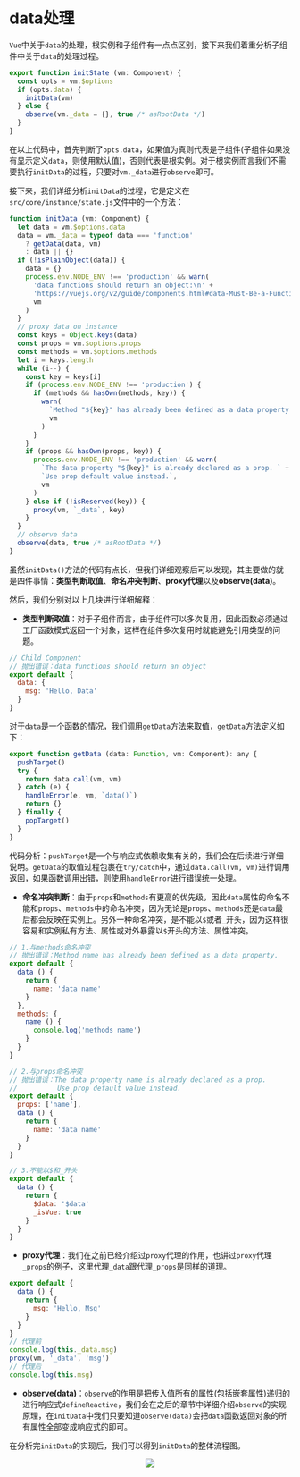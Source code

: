 # data处理

`Vue`中关于`data`的处理，根实例和子组件有一点点区别，接下来我们着重分析子组件中关于`data`的处理过程。

```js
export function initState (vm: Component) {
  const opts = vm.$options
  if (opts.data) {
    initData(vm)
  } else {
    observe(vm._data = {}, true /* asRootData */)
  }
}
```

在以上代码中，首先判断了`opts.data`，如果值为真则代表是子组件(子组件如果没有显示定义`data`，则使用默认值)，否则代表是根实例。对于根实例而言我们不需要执行`initData`的过程，只要对`vm._data`进行`observe`即可。

接下来，我们详细分析`initData`的过程，它是定义在`src/core/instance/state.js`文件中的一个方法：

```js
function initData (vm: Component) {
  let data = vm.$options.data
  data = vm._data = typeof data === 'function'
    ? getData(data, vm)
    : data || {}
  if (!isPlainObject(data)) {
    data = {}
    process.env.NODE_ENV !== 'production' && warn(
      'data functions should return an object:\n' +
      'https://vuejs.org/v2/guide/components.html#data-Must-Be-a-Function',
      vm
    )
  }
  // proxy data on instance
  const keys = Object.keys(data)
  const props = vm.$options.props
  const methods = vm.$options.methods
  let i = keys.length
  while (i--) {
    const key = keys[i]
    if (process.env.NODE_ENV !== 'production') {
      if (methods && hasOwn(methods, key)) {
        warn(
          `Method "${key}" has already been defined as a data property.`,
          vm
        )
      }
    }
    if (props && hasOwn(props, key)) {
      process.env.NODE_ENV !== 'production' && warn(
        `The data property "${key}" is already declared as a prop. ` +
        `Use prop default value instead.`,
        vm
      )
    } else if (!isReserved(key)) {
      proxy(vm, `_data`, key)
    }
  }
  // observe data
  observe(data, true /* asRootData */)
}
```

虽然`initData()`方法的代码有点长，但我们详细观察后可以发现，其主要做的就是四件事情：**类型判断取值**、**命名冲突判断**、**proxy代理**以及**observe(data)**。

然后，我们分别对以上几块进行详细解释：

* **类型判断取值**：对于子组件而言，由于组件可以多次复用，因此函数必须通过工厂函数模式返回一个对象，这样在组件多次复用时就能避免引用类型的问题。

```js
// Child Component
// 抛出错误：data functions should return an object
export default {
  data: {
    msg: 'Hello, Data'
  }
}
```

对于`data`是一个函数的情况，我们调用`getData`方法来取值，`getData`方法定义如下：

```js
export function getData (data: Function, vm: Component): any {
  pushTarget()
  try {
    return data.call(vm, vm)
  } catch (e) {
    handleError(e, vm, `data()`)
    return {}
  } finally {
    popTarget()
  }
}
```

代码分析：`pushTarget`是一个与响应式依赖收集有关的，我们会在后续进行详细说明。`getData`的取值过程包裹在`try/catch`中，通过`data.call(vm, vm)`进行调用返回，如果函数调用出错，则使用`handleError`进行错误统一处理。

* **命名冲突判断**：由于`props`和`methods`有更高的优先级，因此`data`属性的命名不能和`props`、`methods`中的命名冲突，因为无论是`props`、`methods`还是`data`最后都会反映在实例上。另外一种命名冲突，是不能以`$`或者`_`开头，因为这样很容易和实例私有方法、属性或对外暴露以`$`开头的方法、属性冲突。

```js
// 1.与methods命名冲突
// 抛出错误：Method name has already been defined as a data property.
export default {
  data () {
    return {
      name: 'data name'
    }
  },
  methods: {
    name () {
      console.log('methods name')
    }
  }
}

// 2.与props命名冲突
// 抛出错误：The data property name is already declared as a prop.
//          Use prop default value instead.
export default {
  props: ['name'],
  data () {
    return {
      name: 'data name'
    }
  }
}

// 3.不能以$和_开头
export default {
  data () {
    return {
      $data: '$data'
      _isVue: true
    }
  }
}
```

* **proxy代理**：我们在之前已经介绍过`proxy`代理的作用，也讲过`proxy`代理`_props`的例子，这里代理`_data`跟代理`_props`是同样的道理。

```js
export default {
  data () {
    return {
      msg: 'Hello, Msg'
    }
  }
}
// 代理前
console.log(this._data.msg)
proxy(vm, '_data', 'msg')
// 代理后
console.log(this.msg)
```

* **observe(data)**：`observe`的作用是把传入值所有的属性(包括嵌套属性)递归的进行响应式`defineReactive`，我们会在之后的章节中详细介绍`observe`的实现原理，在`initData`中我们只要知道`observe(data)`会把`data`函数返回对象的所有属性全部变成响应式的即可。

在分析完`initData`的实现后，我们可以得到`initData`的整体流程图。
<div style="text-align: center">
  <img src="../../images/data.png" />
</div>
